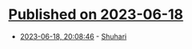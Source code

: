 # [Published on 2023-06-18](index.md)

* [2023-06-18, 20:08:46](https://lobste.rs/s/totzhe/shuhari) - [Shuhari](https://frantic.im/shuhari)
